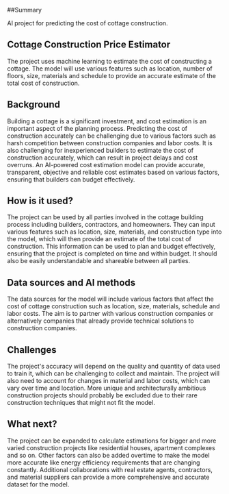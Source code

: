 ##Summary 

AI project for predicting the cost of cottage construction.

## Cottage Construction Price Estimator

The project uses machine learning to estimate the cost of constructing a cottage. The model will use various features such as location, number of floors, size, materials and schedule to provide an accurate estimate of the total cost of construction.

## Background

Building a cottage is a significant investment, and cost estimation is an important aspect of the planning process. Predicting the cost of construction accurately can be challenging due to various factors such as harsh competition between construction companies and labor costs. It is also challenging for inexperienced builders to estimate the cost of construction accurately, which can result in project delays and cost overruns. An AI-powered cost estimation model can provide accurate, transparent, objective and reliable cost estimates based on various factors, ensuring that builders can budget effectively.

## How is it used?

The project can be used by all parties involved in the cottage building process including builders, contractors, and homeowners. They can input various features such as location, size, materials, and construction type into the model, which will then provide an estimate of the total cost of construction. This information can be used to plan and budget effectively, ensuring that the project is completed on time and within budget. It should also be easily understandable and shareable between all parties.

## Data sources and AI methods

The data sources for the model will include various factors that affect the cost of cottage construction such as location, size, materials, schedule and labor costs. The aim is to partner with various construction companies or alternatively companies that already provide technical solutions to construction companies.

## Challenges

The project's accuracy will depend on the quality and quantity of data used to train it, which can be challenging to collect and maintain. The project will also need to account for changes in material and labor costs, which can vary over time and location. More unique and architecturally ambitious construction projects should probably be excluded due to their rare construction techniques that might not fit the model.

## What next?

The project can be expanded to calculate estimations for bigger and more varied construction projects like residential houses, apartment complexes and so on. Other factors can also be added overtime to make the model more accurate like energy efficiency requirements that are changing constantly. Additional collaborations with real estate agents, contractors, and material suppliers can provide a more comprehensive and accurate dataset for the model.
